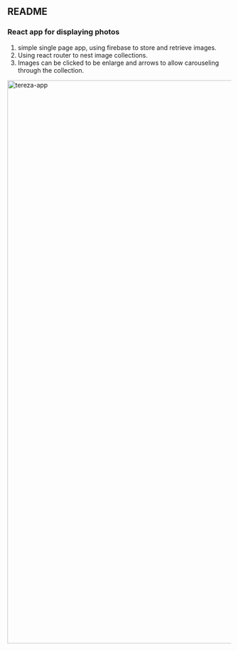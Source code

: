 ## README

### React app for displaying photos
1. simple single page app, using firebase to store and retrieve images.
1. Using react router to nest image collections.
1. Images can be clicked to be enlarge and arrows to allow carouseling through the collection.

<img width="1265" alt="tereza-app" src="https://cloud.githubusercontent.com/assets/8459012/20188724/2b5d8b66-a737-11e6-89d1-d0f0a10556e6.png">
